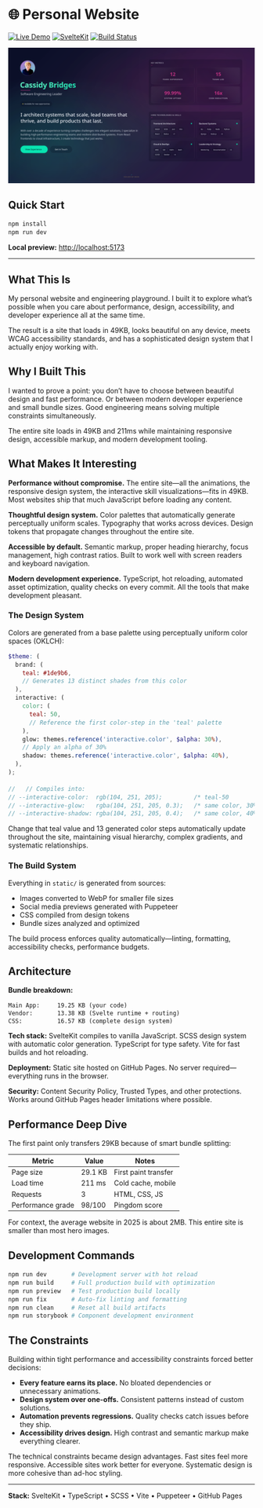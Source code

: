 # 🌐 Personal Website

[![Live Demo](https://img.shields.io/badge/demo-online-green)](https://off-by-some.github.io/web/)
[![SvelteKit](https://img.shields.io/badge/sveltekit-green)](https://kit.svelte.dev/)
[![Build Status](https://img.shields.io/badge/build-passing-brightgreen)]()

![Site preview](docs/website-preview.png)

## Quick Start

```bash
npm install
npm run dev
```

**Local preview:** <http://localhost:5173>

---

## What This Is

My personal website and engineering playground. I built it to explore what’s possible when you care about performance, design, accessibility, and developer experience all at the same time.

The result is a site that loads in 49KB, looks beautiful on any device, meets WCAG accessibility standards, and has a sophisticated design system that I actually enjoy working with.

## Why I Built This

I wanted to prove a point: you don’t have to choose between beautiful design and fast performance. Or between modern developer experience and small bundle sizes. Good engineering means solving multiple constraints simultaneously.

The entire site loads in 49KB and 211ms while maintaining responsive design, accessible markup, and modern development tooling.

## What Makes It Interesting

**Performance without compromise.** The entire site—all the animations, the responsive design system, the interactive skill visualizations—fits in 49KB. Most websites ship that much JavaScript before loading any content.

**Thoughtful design system.** Color palettes that automatically generate perceptually uniform scales. Typography that works across devices. Design tokens that propagate changes throughout the entire site.

**Accessible by default.** Semantic markup, proper heading hierarchy, focus management, high contrast ratios. Built to work well with screen readers and keyboard navigation.

**Modern development experience.** TypeScript, hot reloading, automated asset optimization, quality checks on every commit. All the tools that make development pleasant.

### The Design System

Colors are generated from a base palette using perceptually uniform color spaces (OKLCH):

```scss
$theme: (
  brand: (
    teal: #1de9b6,
    // Generates 13 distinct shades from this color
  ),
  interactive: (
    color: (
      teal: 50,
      // Reference the first color-step in the 'teal' palette
    ),
    glow: themes.reference('interactive.color', $alpha: 30%),
    // Apply an alpha of 30%
    shadow: themes.reference('interactive.color', $alpha: 40%),
  ),
);

//   // Compiles into:
// --interactive-color:  rgb(104, 251, 205);         /* teal-50               */
// --interactive-glow:   rgba(104, 251, 205, 0.3);   /* same color, 30% alpha */
// --interactive-shadow: rgba(104, 251, 205, 0.4);   /* same color, 40% alpha */
```

Change that teal value and 13 generated color steps automatically update throughout the site, maintaining visual hierarchy, complex gradients, and systematic relationships.

### The Build System

Everything in `static/` is generated from sources:

- Images converted to WebP for smaller file sizes
- Social media previews generated with Puppeteer
- CSS compiled from design tokens
- Bundle sizes analyzed and optimized

The build process enforces quality automatically—linting, formatting, accessibility checks, performance budgets.

## Architecture

**Bundle breakdown:**

```
Main App:     19.25 KB (your code)
Vendor:       13.38 KB (Svelte runtime + routing)
CSS:          16.57 KB (complete design system)
```

**Tech stack:** SvelteKit compiles to vanilla JavaScript. SCSS design system with automatic color generation. TypeScript for type safety. Vite for fast builds and hot reloading.

**Deployment:** Static site hosted on GitHub Pages. No server required—everything runs in the browser.

**Security:** Content Security Policy, Trusted Types, and other protections. Works around GitHub Pages header limitations where possible.

## Performance Deep Dive

The first paint only transfers 29KB because of smart bundle splitting:

| Metric            | Value   | Notes                |
| ----------------- | ------- | -------------------- |
| Page size         | 29.1 KB | First paint transfer |
| Load time         | 211 ms  | Cold cache, mobile   |
| Requests          | 3       | HTML, CSS, JS        |
| Performance grade | 98/100  | Pingdom score        |

For context, the average website in 2025 is about 2MB. This entire site is smaller than most hero images.

## Development Commands

```bash
npm run dev       # Development server with hot reload
npm run build     # Full production build with optimization
npm run preview   # Test production build locally
npm run fix       # Auto-fix linting and formatting
npm run clean     # Reset all build artifacts
npm run storybook # Component development environment
```

## The Constraints

Building within tight performance and accessibility constraints forced better decisions:

- **Every feature earns its place.** No bloated dependencies or unnecessary animations.
- **Design system over one-offs.** Consistent patterns instead of custom solutions.
- **Automation prevents regressions.** Quality checks catch issues before they ship.
- **Accessibility drives design.** High contrast and semantic markup make everything clearer.

The technical constraints became design advantages. Fast sites feel more responsive. Accessible sites work better for everyone. Systematic design is more cohesive than ad-hoc styling.

---

**Stack:** SvelteKit • TypeScript • SCSS • Vite • Puppeteer • GitHub Pages
